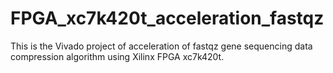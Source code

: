 # FPGA_xc7k420t_acceleration_fastqz
 This is the Vivado project of acceleration of fastqz gene sequencing data compression algorithm using Xilinx FPGA xc7k420t.
